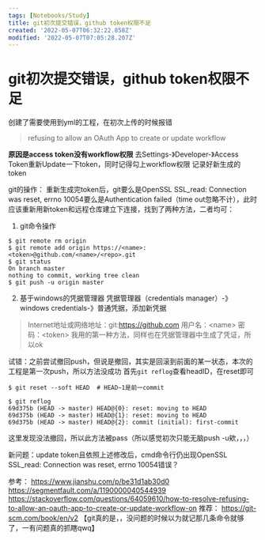 ```yaml
---
tags: [Notebooks/Study]
title: git初次提交错误，github token权限不足
created: '2022-05-07T06:32:22.858Z'
modified: '2022-05-07T07:05:28.207Z'
---
```


# git初次提交错误，github token权限不足

创建了需要使用到yml的工程，在初次上传的时候报错
> refusing to allow an OAuth App to create or update workflow

**原因是access token没有workflow权限**
去Settings-》Developer-》Access Token重新Update一下token，同时记得勾上workflow权限
记录好新生成的token

git的操作：
重新生成完token后，git要么是OpenSSL SSL_read: Connection was reset, errno 10054要么是Authentication failed（time out忽略不计），此时应该重新用新token和远程仓库建立下连接，找到了两种方法，二者均可：
1. git命令操作
```git
$ git remote rm origin
$ git remote add origin https://<name>:<token>@github.com/<name>/<repo>.git
$ git status
On branch master
nothing to commit, working tree clean
$ git push -u origin master
```
2. 基于windows的凭据管理器
凭据管理器（credentials manager）-》windows credentials-》普通凭据，添加新凭据
> Internet地址或网络地址：git:https://github.com
用户名：\<name>
密码：\<token>
我用的第一种方法，同样也在凭据管理器中生成了凭证，所以ok

试错：之前尝试撤回push，但说是撤回，其实是回滚到前面的某一状态，本次的工程是第一次push，所以方法没成功
首先`git reflog`查看headID，在reset即可
```git
$ git reset --soft HEAD  # HEAD~1是前一commit

$ git reflog
69d375b (HEAD -> master) HEAD@{0}: reset: moving to HEAD
69d375b (HEAD -> master) HEAD@{1}: reset: moving to HEAD
69d375b (HEAD -> master) HEAD@{2}: commit (initial): first-commit
```
这里发现没法撤回，所以此方法被pass（所以感觉初次只能无脑push -u欸，，，）

新问题：update token且依照上述修改后，cmd命令行仍出现OpenSSL SSL_read: Connection was reset, errno 10054错误？




参考：
https://www.jianshu.com/p/be31d1ab30d0
https://segmentfault.com/a/1190000040544939
https://stackoverflow.com/questions/64059610/how-to-resolve-refusing-to-allow-an-oauth-app-to-create-or-update-workflow-on
推荐：
https://git-scm.com/book/en/v2
【git真的是，，没问题的时候以为就记那几条命令就够了，一有问题真的抓瞎qwq】

